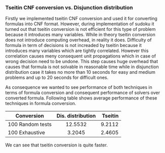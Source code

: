 
### Tseitin CNF conversion vs. Disjunction distribution

Firstly we implemented tseitin CNF conversion and used it for converting formulas into CNF format. 
However, during implementation of sudoku it turned out that tseitin conversion is not efficient for this type of problem because it introduces many variables. 
While in theory tseitin conversion does not introduce computing overhead, in reality it does.
Difficulty of formula in term of decisions is not increaded by tseitin because it introduces many variables which are tightly correlated. 
However this correlation causes meny consequent unit propagations which in case of wrong decision need to be undone. 
This step causes huge overhead that causes that formula is not solvable in reasonable time while in disjunction distribution case it takes no more than 10 seconds for easy and medium problems and up to 20 seconds for difficult ones. 

As consequence we wanted to see performance of both techniques in terms of formula conversion and consequent performance of solvers over converted formula.
Following table shows average performance of these techniques in formula conversion.

| Conversion        | Dis. distribution  | Tseitin  |
| ----------------- |:------------------:| --------:|
| 100 Random tests  | 12.5532            | 9.2112   |
| 100 Exhaustive    | 3.2045             | 2.4605   |

We can see that tseitin conversion is quite faster. 
